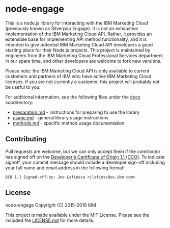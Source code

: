node-engage
===========

This is a node.js library for interacting with the IBM Marketing Cloud (previously known as Silverpop Engage). It is not an exhaustive implementation of the IBM Marketing Cloud API. Rather, it provides an extensible base for implementing API method functionality, and it is intended to give potential IBM Marketing Cloud API developers a good starting place for their Node.js projects. This project is maintained by engineers from the IBM Marketing Cloud Professional Services department in our spare time, and other developers are welcome to fork new versions.

Please note: the IBM Marketing Cloud API is only available to current customers and partners of IBM who have active IBM Marketing Cloud licenses. If you are not currently a customer, this project will probably not be useful to you.

For additional information, see the following files under the [docs](docs) subdirectory:

* [preparation.md](docs/preparation.md) - instructions for preparing to use the library
* [usage.md](docs/usage.md) - general library usage instructions
* [methods.md](docs/methods.md) - specific method usage documentation

Contributing
------------

Pull requests are welcome, but we can only accept them if the contributor has signed off on the [Developer's Certificate of Origin 1.1 (DCO)](DCO1.1.txt). To indicate signoff, your commit message should include a developer sign-off including your full name and email address in the following format:

```
DCO 1.1 Signed-off-by: Joe Lafiosca <jlafiosc@us.ibm.com>
```


License
-------

node-engage
Copyright (C) 2015-2016 IBM

This project is made available under the MIT License. Please see the included 
file [LICENSE.md](LICENSE.md) for more details.

